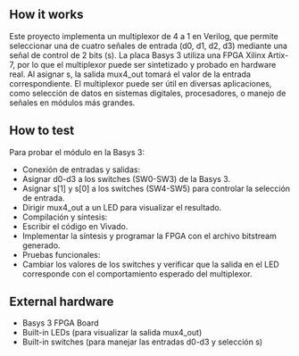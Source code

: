 <!---

This file is used to generate your project datasheet. Please fill in the information below and delete any unused
sections.

You can also include images in this folder and reference them in the markdown. Each image must be less than
512 kb in size, and the combined size of all images must be less than 1 MB.
-->

## How it works

Este proyecto implementa un multiplexor de 4 a 1 en Verilog, que permite seleccionar una de cuatro señales de entrada (d0, d1, d2, d3) mediante una señal de control de 2 bits (s).
La placa Basys 3 utiliza una FPGA Xilinx Artix-7, por lo que el multiplexor puede ser sintetizado y probado en hardware real. Al asignar s, la salida mux4_out tomará el valor de la entrada correspondiente.
El multiplexor puede ser útil en diversas aplicaciones, como selección de datos en sistemas digitales, procesadores, o manejo de señales en módulos más grandes.


## How to test

Para probar el módulo en la Basys 3:
- Conexión de entradas y salidas:
- Asignar d0-d3 a los switches (SW0-SW3) de la Basys 3.
- Asignar s[1] y s[0] a los switches (SW4-SW5) para controlar la selección de entrada.
- Dirigir mux4_out a un LED para visualizar el resultado.
- Compilación y síntesis:
- Escribir el código en Vivado.
- Implementar la síntesis y programar la FPGA con el archivo bitstream generado.
- Pruebas funcionales:
- Cambiar los valores de los switches y verificar que la salida en el LED corresponde con el comportamiento esperado del multiplexor.


## External hardware

- Basys 3 FPGA Board
- Built-in LEDs (para visualizar la salida mux4_out)
- Built-in switches (para manejar las entradas d0-d3 y selección s)

